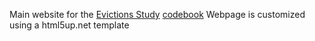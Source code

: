 Main website for the [Evictions Study](https://evictions.study) 
[codebook](https://urban-displacement.github.io/displacement-measure/codebook/codebook.html)
Webpage is customized using a html5up.net template
